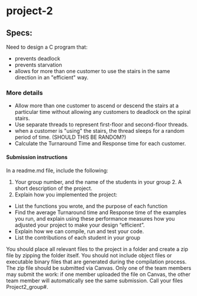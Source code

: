 # project-2

## Specs:
Need to design a C program that:

- prevents deadlock
- prevents starvation
- allows for more than one customer to use the stairs in the same direction in an "efficient" way.

### More details
- Allow more than one customer to ascend or descend the stairs at a particular time without allowing any customers to deadlock on the spiral stairs.
- Use separate threads to represent first-floor and second-floor threads.
- when a customer is "using" the stairs, the thread sleeps for a random period of time. (SHOULD THIS BE RANDOM?)
- Calculate the Turnaround Time and Response time for each customer.

#### Submission instructions
In a readme.md file, include the following:
1. Your group number, and the name of the students in your group 2. A short description of the project.
3. Explain how you implemented the project:
- List the functions you wrote, and the purpose of each function
- Find the average Turnaround time and Response time of the examples you run, and explain using these performance measures how you adjusted your project to make your design “efficient”.
- Explain how we can compile, run and test your code.
- List the contributions of each student in your group

You should place all relevant files to the project in a folder and create a zip file by zipping the folder itself. You should not include object files or executable binary files that are generated during the compilation process. The zip file should be submitted via Canvas. Only one of the team members may submit the work: if one member uploaded the file on Canvas, the other team member will automatically see the same submission. Call your files Project2_group#.